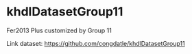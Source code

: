 # khdlDatasetGroup11
Fer2013 Plus customized by Group 11

Link dataset: https://github.com/congdatle/khdlDatasetGroup11
